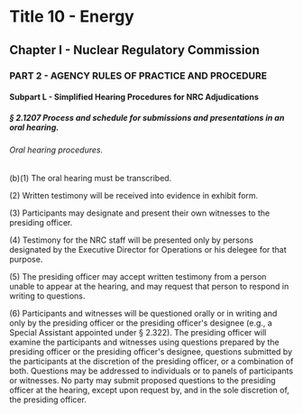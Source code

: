 
# Title 10 - Energy
## Chapter I - Nuclear Regulatory Commission
### PART 2 - AGENCY RULES OF PRACTICE AND PROCEDURE
#### Subpart L - Simplified Hearing Procedures for NRC Adjudications
##### § 2.1207 Process and schedule for submissions and presentations in an oral hearing.
###### Oral hearing procedures.

(b)(1) The oral hearing must be transcribed.

(2) Written testimony will be received into evidence in exhibit form.

(3) Participants may designate and present their own witnesses to the presiding officer.

(4) Testimony for the NRC staff will be presented only by persons designated by the Executive Director for Operations or his delegee for that purpose.

(5) The presiding officer may accept written testimony from a person unable to appear at the hearing, and may request that person to respond in writing to questions.

(6) Participants and witnesses will be questioned orally or in writing and only by the presiding officer or the presiding officer's designee (e.g., a Special Assistant appointed under § 2.322). The presiding officer will examine the participants and witnesses using questions prepared by the presiding officer or the presiding officer's designee, questions submitted by the participants at the discretion of the presiding officer, or a combination of both. Questions may be addressed to individuals or to panels of participants or witnesses. No party may submit proposed questions to the presiding officer at the hearing, except upon request by, and in the sole discretion of, the presiding officer.
